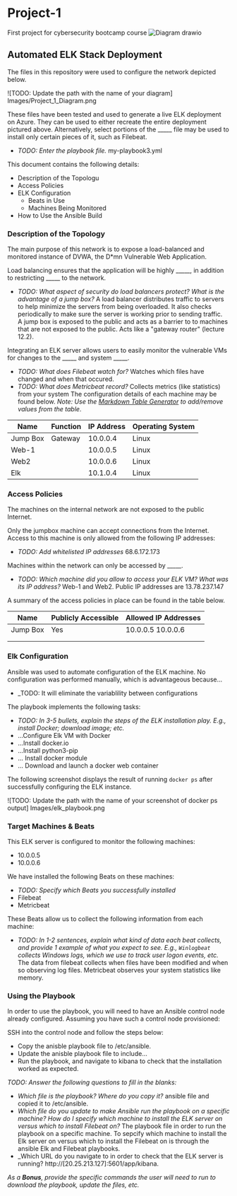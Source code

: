 # Project-1
First project for cybersecurity bootcamp course
![Diagram drawio](https://user-images.githubusercontent.com/102194142/159622160-e5c2c093-1b0d-4bcf-a7f6-67a27de2eb99.png)

## Automated ELK Stack Deployment

The files in this repository were used to configure the network depicted below.

![TODO: Update the path with the name of your diagram]
Images/Project_1_Diagram.png 

These files have been tested and used to generate a live ELK deployment on Azure. They can be used to either recreate the entire deployment pictured above. Alternatively, select portions of the _____ file may be used to install only certain pieces of it, such as Filebeat.

  - _TODO: Enter the playbook file._
           my-playbook3.yml

This document contains the following details:
- Description of the Topologu
- Access Policies
- ELK Configuration
  - Beats in Use
  - Machines Being Monitored
- How to Use the Ansible Build


### Description of the Topology

The main purpose of this network is to expose a load-balanced and monitored instance of DVWA, the D*mn Vulnerable Web Application.

Load balancing ensures that the application will be highly _____, in addition to restricting _____ to the network.
- _TODO: What aspect of security do load balancers protect? What is the advantage of a jump box?_
 A load balancer distributes traffic to servers to help minimize the servers from being overloaded. It also checks periodically to make sure the server is working prior to sending traffic.         
 A jump box is exposed to the public and acts as a barrier to to machines that are not exposed to the public. Acts like a "gateway router" (lecture 12.2).

Integrating an ELK server allows users to easily monitor the vulnerable VMs for changes to the _____ and system _____.
- _TODO: What does Filebeat watch for?_
 Watches which files have changed and when that occured. 
- _TODO: What does Metricbeat record?_
 Collects metrics (like statistics) from your system
The configuration details of each machine may be found below.
_Note: Use the [Markdown Table Generator](http://www.tablesgenerator.com/markdown_tables) to add/remove values from the table_.

| Name     | Function | IP Address | Operating System |
|----------|----------|------------|------------------|
| Jump Box | Gateway  | 10.0.0.4   | Linux            |
| Web-1    |          | 10.0.0.5   | Linux            |
| Web2     |          | 10.0.0.6   | Linux            |
| Elk      |          | 10.1.0.4   | Linux            |

### Access Policies

The machines on the internal network are not exposed to the public Internet. 

Only the jumpbox machine can accept connections from the Internet. Access to this machine is only allowed from the following IP addresses:
- _TODO: Add whitelisted IP addresses_
68.6.172.173

Machines within the network can only be accessed by _____.
- _TODO: Which machine did you allow to access your ELK VM? What was its IP address?_
Web-1 and Web2. Public IP addresses are 13.78.237.147

A summary of the access policies in place can be found in the table below.

| Name     | Publicly Accessible | Allowed IP Addresses |
|----------|---------------------|----------------------|
| Jump Box | Yes                 | 10.0.0.5 10.0.0.6    |
|          |                     |                      |
|          |                     |                      |

### Elk Configuration

Ansible was used to automate configuration of the ELK machine. No configuration was performed manually, which is advantageous because...
- _TODO: It will eliminate the variablility between configurations

The playbook implements the following tasks:
- _TODO: In 3-5 bullets, explain the steps of the ELK installation play. E.g., install Docker; download image; etc._
- ...Configure Elk VM with Docker
- ...Install docker.io
- ...Install python3-pip
- ... Install docker module
- ... Download and launch a docker web container

The following screenshot displays the result of running `docker ps` after successfully configuring the ELK instance.

![TODO: Update the path with the name of your screenshot of docker ps output]
Images/elk_playbook.png

### Target Machines & Beats
This ELK server is configured to monitor the following machines:
- 10.0.0.5
- 10.0.0.6

We have installed the following Beats on these machines:
- _TODO: Specify which Beats you successfully installed_
- Filebeat
- Metricbeat

These Beats allow us to collect the following information from each machine:
- _TODO: In 1-2 sentences, explain what kind of data each beat collects, and provide 1 example of what you expect to see. E.g., `Winlogbeat` collects Windows logs, which we use to track user logon events, etc._
The data from filebeat collects when files have been modified and when so observing log files. 
Metricbeat observes your system statistics like memory. 

### Using the Playbook
In order to use the playbook, you will need to have an Ansible control node already configured. Assuming you have such a control node provisioned: 

SSH into the control node and follow the steps below:
- Copy the anisble playbook file to /etc/ansible.
- Update the anisble playbook file to include...
- Run the playbook, and navigate to kibana to check that the installation worked as expected.

_TODO: Answer the following questions to fill in the blanks:_
- _Which file is the playbook? Where do you copy it?_ 
ansible file and copied it to /etc/ansible.
- _Which file do you update to make Ansible run the playbook on a specific machine? How do I specify which machine to install the ELK server on versus which to install Filebeat on?_
The playbook file in order to run the playbook on a specific machine. To sepcify which machine to install the Elk server on versus which to install the Filebeat on is through the ansible Elk and Filebeat playbooks. 
- _Which URL do you navigate to in order to check that the ELK server is running?
http://[20.25.213.127]:5601/app/kibana. 

_As a **Bonus**, provide the specific commands the user will need to run to download the playbook, update the files, etc._

